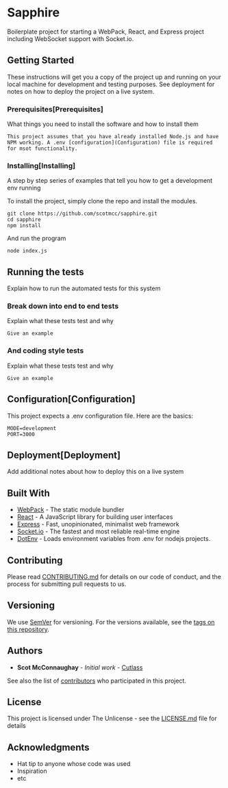 # Sapphire

Boilerplate project for starting a WebPack, React, and Express project including WebSocket support with Socket.io.

## Getting Started

These instructions will get you a copy of the project up and running on your local machine for development and testing purposes. See deployment for notes on how to deploy the project on a live system.

### Prerequisites[Prerequisites]

What things you need to install the software and how to install them

```
This project assumes that you have already installed Node.js and have NPM working. A .env [configuration](Configuration) file is required for msot functionality.
```

### Installing[Installing]

A step by step series of examples that tell you how to get a development env running

To install the project, simply clone the repo and install the modules.

```
git clone https://github.com/scotmcc/sapphire.git
cd sapphire
npm install
```

And run the program

```
node index.js
```

## Running the tests

Explain how to run the automated tests for this system

### Break down into end to end tests

Explain what these tests test and why

```
Give an example
```

### And coding style tests

Explain what these tests test and why

```
Give an example
```

## Configuration[Configuration]

This project expects a .env configuration file. Here are the basics:

```
MODE=development
PORT=3000
```

## Deployment[Deployment]

Add additional notes about how to deploy this on a live system

## Built With

* [WebPack](https://webpack.js.org/) - The static module bundler
* [React](https://reactjs.org/) - A JavaScript library for building user interfaces
* [Express](https://expressjs.com/) - Fast, unopinionated, minimalist web framework
* [Socket.io](https://socket.io/) - The fastest and most reliable real-time engine
* [DotEnv](https://github.com/motdotla/dotenv) - Loads environment variables from .env for nodejs projects.

## Contributing

Please read [CONTRIBUTING.md](CONTRIBUTING.md) for details on our code of conduct, and the process for submitting pull requests to us.

## Versioning

We use [SemVer](http://semver.org/) for versioning. For the versions available, see the [tags on this repository](https://github.com/scotmcc/sapphire/tags). 

## Authors

* **Scot McConnaughay** - *Initial work* - [Cutlass]()

See also the list of [contributors](https://github.com/scotmcc/sapphire/graphs/contributors) who participated in this project.

## License

This project is licensed under The Unlicense - see the [LICENSE.md](LICENSE.md) file for details

## Acknowledgments

* Hat tip to anyone whose code was used
* Inspiration
* etc

